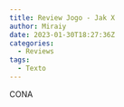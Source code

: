 ```yaml
---
title: Review Jogo - Jak X
author: Miraiy
date: 2023-01-30T18:27:36Z
categories:
  - Reviews
tags:
  - Texto
---
```


CONA